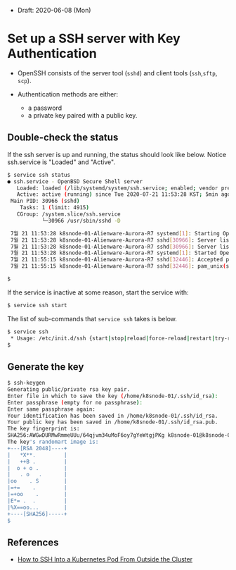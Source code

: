 * Draft: 2020-06-08 (Mon)

# Set up a SSH server with Key Authentication

*  OpenSSH consists of the server tool (`sshd`) and client tools (`ssh`,`sftp`, `scp`).

* Authentication methods are either:

  * a password
  * a private key paired with a public key. 


## Double-check the status
If the ssh server is up and running, the status should look like below. Notice ssh.service is "Loaded" and "Active".
```bash
$ service ssh status
● ssh.service - OpenBSD Secure Shell server
   Loaded: loaded (/lib/systemd/system/ssh.service; enabled; vendor preset: enabled)
   Active: active (running) since Tue 2020-07-21 11:53:28 KST; 5min ago
 Main PID: 30966 (sshd)
    Tasks: 1 (limit: 4915)
   CGroup: /system.slice/ssh.service
           └─30966 /usr/sbin/sshd -D

 7월 21 11:53:28 k8snode-01-Alienware-Aurora-R7 systemd[1]: Starting OpenBSD Secure Shell server...
 7월 21 11:53:28 k8snode-01-Alienware-Aurora-R7 sshd[30966]: Server listening on 0.0.0.0 port 22.
 7월 21 11:53:28 k8snode-01-Alienware-Aurora-R7 sshd[30966]: Server listening on :: port 22.
 7월 21 11:53:28 k8snode-01-Alienware-Aurora-R7 systemd[1]: Started OpenBSD Secure Shell server.
 7월 21 11:55:15 k8snode-01-Alienware-Aurora-R7 sshd[32446]: Accepted password for k8snode-01 from 19
 7월 21 11:55:15 k8snode-01-Alienware-Aurora-R7 sshd[32446]: pam_unix(sshd:session): session opened f

$ 
```
If the service is inactive at some reason, start the service with:
```bash
$ service ssh start
```
The list of sub-commands that `service ssh` takes is below.
```bash
$ service ssh
 * Usage: /etc/init.d/ssh {start|stop|reload|force-reload|restart|try-restart|status}
$
```

## Generate the key
```bash
$ ssh-keygen
Generating public/private rsa key pair.
Enter file in which to save the key (/home/k8snode-01/.ssh/id_rsa): 
Enter passphrase (empty for no passphrase): 
Enter same passphrase again: 
Your identification has been saved in /home/k8snode-01/.ssh/id_rsa.
Your public key has been saved in /home/k8snode-01/.ssh/id_rsa.pub.
The key fingerprint is:
SHA256:AWGwDURMwRmmeUUu/64qjvm34uMoF6oy7gYeWtgjPKg k8snode-01@k8snode-01-Alienware-Aurora-R7
The key's randomart image is:
+---[RSA 2048]----+
|   *X**.         |
|   ++B .         |
|  o + o .        |
|   . o   .       |
|oo    . S        |
|=+=    .         |
|=+oo    .        |
|E*= .  .         |
|%X==oo...        |
+----[SHA256]-----+
$
```

## References
* [How to SSH Into a Kubernetes Pod From Outside the Cluster](https://medium.com/better-programming/how-to-ssh-into-a-kubernetes-pod-from-outside-the-cluster-354b4056c42b)
